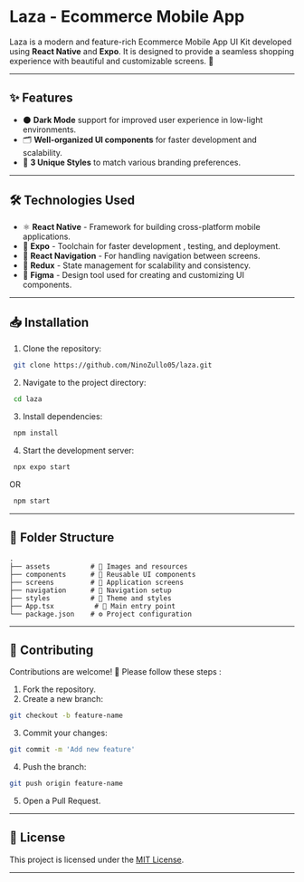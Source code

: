 # Laza - Ecommerce Mobile App

Laza is a modern and feature-rich Ecommerce Mobile App UI Kit developed using **React Native** and **Expo**. It is designed to provide a seamless shopping experience with beautiful and customizable screens. 🛒

---

## ✨ Features

- 🌑 **Dark Mode** support for improved user experience in low-light environments.
- 🗂️ **Well-organized UI components** for faster development and scalability.
- 🎨 **3 Unique Styles** to match various branding preferences.

---

## 🛠️ Technologies Used

- ⚛️ **React Native** - Framework for building cross-platform mobile applications.
- 🚀 **Expo** - Toolchain for faster development , testing, and deployment.
- 🧭 **React Navigation** - For handling navigation between screens.
- 🔄 **Redux** - State management for scalability and consistency.
- 🎨 **Figma** - Design tool used for creating and customizing UI components.

---

## 📥 Installation

1. Clone the repository:

```bash
 git clone https://github.com/NinoZullo05/laza.git
```

2. Navigate to the project directory:

```bash
 cd laza
```

3. Install dependencies:

```bash
 npm install
```

4. Start the development server:

```bash
 npx expo start
```

OR

```bash
 npm start
```

---

## 📁 Folder Structure

```
.
├── assets          # 📸 Images and resources
├── components      # 🧩 Reusable UI components
├── screens         # 📱 Application screens
├── navigation      # 🧭 Navigation setup 
├── styles          # 🎨 Theme and styles
├── App.tsx          # 🚪 Main entry point
└── package.json    # ⚙️ Project configuration
```

---

## 🤝 Contributing

Contributions are welcome! 🚀 Please follow these steps :

1. Fork the repository.
2. Create a new branch:

```bash
git checkout -b feature-name
```

3. Commit your changes:

```bash
git commit -m 'Add new feature'
```

4. Push the branch:

```bash
git push origin feature-name
```

5. Open a Pull Request.

---

## 📜 License

This project is licensed under the [MIT License](LICENSE).

---
